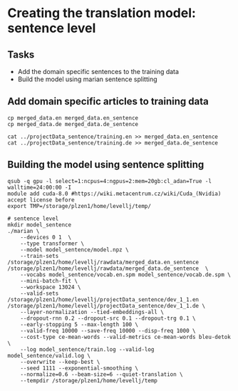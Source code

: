 # Creating the translation model: sentence level 

## Tasks
* Add the domain specific sentences to the training data
* Build the model using marian sentence splitting  

## Add domain specific articles to training data  

```
cp merged_data.en merged_data.en_sentence
cp merged_data.de merged_data.de_sentence

cat ../projectData_sentence/training.en >> merged_data.en_sentence
cat ../projectData_sentence/training.de >> merged_data.de_sentence
```

## Building the model using sentence splitting
```
qsub -q gpu -l select=1:ncpus=4:ngpus=2:mem=20gb:cl_adan=True -l walltime=24:00:00 -I
module add cuda-8.0 #https://wiki.metacentrum.cz/wiki/Cuda_(Nvidia) accept license before
export TMP=/storage/plzen1/home/levellj/temp/

# sentence level 
mkdir model_sentence
./marian \
    --devices 0 1  \
    --type transformer \
    --model model_sentence/model.npz \
    --train-sets /storage/plzen1/home/levellj/rawdata/merged_data.en_sentence /storage/plzen1/home/levellj/rawdata/merged_data.de_sentence  \
    --vocabs model_sentence/vocab.en.spm model_sentence/vocab.de.spm \
    --mini-batch-fit \
    --workspace 13024 \
    --valid-sets /storage/plzen1/home/levellj/projectData_sentence/dev_1_1.en /storage/plzen1/home/levellj/projectData_sentence/dev_1_1.de \
    --layer-normalization --tied-embeddings-all \
    --dropout-rnn 0.2 --dropout-src 0.1 --dropout-trg 0.1 \
    --early-stopping 5 --max-length 100 \
    --valid-freq 10000 --save-freq 10000 --disp-freq 1000 \
    --cost-type ce-mean-words --valid-metrics ce-mean-words bleu-detok \
    --log model_sentence/train.log --valid-log model_sentence/valid.log \
    --overwrite --keep-best \
    --seed 1111 --exponential-smoothing \
    --normalize=0.6 --beam-size=6 --quiet-translation \
    --tempdir /storage/plzen1/home/levellj/temp
```
